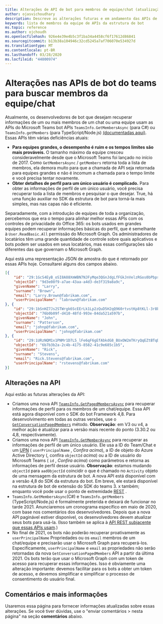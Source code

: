 ```yaml
---
title: Alterações de API de bot para membros de equipe/chat (atualização 2020)
author: ojasvichoudhary
description: Descreve as alterações futuras e em andamento das APIs de bot usadas para recuperar membros de equipes e chats
keywords: lista de membros da equipe de APIs da estrutura de bot
ms.topic: reference
ms.author: ojchoudh
ms.openlocfilehash: 926e4e39e4b5c3f1ba34a4458cf6f17612d86841
ms.sourcegitcommit: b13b38a104946c32cd5245a7af706070e534927d
ms.translationtype: MT
ms.contentlocale: pt-BR
ms.lasthandoff: 03/28/2020
ms.locfileid: "44800974"
---
```

# <a name="changes-to-teams-bot-apis-for-fetching-teamchat-members"></a>Alterações nas APIs de bot do teams para buscar membros da equipe/chat

Atualmente, os desenvolvedores de bot que desejam recuperar informações de um ou mais membros de um chat ou uma equipe usam as APIs do Microsoft Teams bot APIs `TeamsInfo.GetMembersAsync` (para C#) ou `TeamsInfo.getMembers` (para TypeScript/Node.js) [(documentadas aqui)](https://docs.microsoft.com/microsoftteams/platform/bots/how-to/get-teams-context?tabs=dotnet#fetching-the-roster-or-user-profile). Essas APIs têm várias deficiências atuais:

* **Para equipes grandes, o desempenho é ruim e os tempos limites são mais prováveis.** O tamanho máximo da equipe cresceu consideravelmente desde que o Microsoft Teams foi lançado no início de 2017. Como `GetMembersAsync` / `getMembers` retorna toda a lista de membros, ela demora muito para que a chamada de API seja retornada para equipes grandes e não é incomum a chamada para o tempo limite e você precisa tentar novamente.
* **Obter detalhes de perfil para um único usuário é complicado.** Para obter as informações de perfil de um único usuário, você precisa recuperar toda a lista de membros e pesquisar o que desejar. True, há uma função auxiliar no SDK da estrutura de bot para torná-la mais simples, mas nas capas não é eficiente.

Separadamente, com a introdução de equipes de toda a organização, percebemos que era o tempo para alinhar melhor essas APIs com os controles de privacidade do Office 365: os bots usados em grandes equipes podem recuperar informações básicas do perfil, que é semelhante à `User.ReadBasic.All` permissão do Microsoft Graph. Os administradores de locatários têm uma grande quantidade de controle sobre quais aplicativos e bots podem ser usados em seus locatários, mas essas configurações são diferentes das que governam o Microsoft Graph.

Aqui está uma representação JSON de amostra do que é retornado por essas APIs hoje. Consultarei alguns dos campos abaixo.

```json
[{
    "id": "29:1GcS4EyB_oSI8A88XmWBN7NJFyMqe3QGnJdgLfFGkJnVelzRGos0bPbpsfJjcbAD22bmKc4GMbrY2g4JDrrA8vM06X1-cHHle4zOE6U4ttcc",
    "objectId": "9d3e08f9-a7ae-43aa-a4d3-de3f319a8a9c",
    "givenName": "Larry",
    "surname": "Brown",
    "email": "Larry.Brown@fabrikam.com",
    "userPrincipalName": "labrown@fabrikam.com"
}, {
    "id": "29:1bSnHZ7Js2STWrgk6ScEErLk1Lp2zQuD5H2qQ960rtvstKp8tKLl-3r8b6DoW0QxZimuTxk_kupZ1DBMpvIQQUAZL-PNj0EORDvRZXy8kvWk",
    "objectId": "76b0b09f-d410-48fd-993e-84da521a597b",
    "givenName": "John",
    "surname": "Patterson",
    "email": "johnp@fabrikam.com",
    "userPrincipalName": "johnp@fabrikam.com"
}, {
    "id": "29:1URzNQM1x1PNMr1D7L5_lFe6qF6gEfAbkdG8_BUxOW2mTKryQqEZtBTqDt10-MghkzjYDuUj4KG6nvg5lFAyjOLiGJ4jzhb99WrnI7XKriCs",
    "objectId": "6b7b3b2a-2c4b-4175-8582-41c9e685c1b5",
    "givenName": "Rick",
    "surname": "Stevens",
    "email": "Rick.Stevens@fabrikam.com",
    "userPrincipalName": "rstevens@fabrikam.com"
}]
```

## <a name="api-changes"></a>Alterações na API
Aqui estão as futuras alterações da API:

* Criamos uma nova API [`TeamsInfo.GetPagedMembersAsync`](https://docs.microsoft.com/microsoftteams/platform/bots/how-to/get-teams-context?tabs=dotnet#fetching-the-roster-or-user-profile) para recuperar informações de perfil para os membros de um chat/equipe. Essa API está agora disponível com o SDK do bot Framework 4,8. Para desenvolvimento em todas as outras versões, use o [`GetConversationPagedMembers`](https://docs.microsoft.com/dotnet/api/microsoft.bot.connector.conversationsextensions.getconversationpagedmembersasync?view=botbuilder-dotnet-stable) método. **Observação**: em V3 ou v4, a melhor ação é atualizar para a versão mais recente do ponto (3.30.2 ou 4,8, respectivamente). 
* Criamos uma nova API [`TeamsInfo.GetMemberAsync`](https://docs.microsoft.com/microsoftteams/platform/bots/how-to/get-teams-context?tabs=dotnet#get-single-member-details) para recuperar as informações de perfil de um único usuário. Ele usa a ID do Team/Chat e um [UPN](https://docs.microsoft.com/windows/win32/ad/naming-properties#userprincipalname) ( `userPrincipalName` , *Confira acima*), a ID de objeto do Azure Active Directory (, confira `objectId` *acima*) ou a ID de usuário do Microsoft Teams ( `id` , *Confira acima*) como parâmetros e retorna as informações de perfil desse usuário. **Observação**: estamos mudando `objectId` para `aadObjectId` coincidir o que é chamado no `Activity` objeto de uma mensagem da estrutura de bot. A nova API está disponível com a versão 4,8 do SDK da estrutura do bot. Em breve, ele estará disponível na estrutura de bot de extensão do SDK do teams 3. x também; enquanto você pode usar o ponto de extremidade [REST](https://docs.microsoft.com/microsoftteams/platform/bots/how-to/get-teams-context?tabs=json#get-single-member-details) .
* `TeamsInfo.GetMembersAsync`(C#) e `TeamsInfo.getMembers` (TypeScript/Node.js) é formalmente preterida e deixará de funcionar no tarde 2021. Anunciaremos um cronograma específico em maio de 2020, com base nos comentários dos desenvolvedores. Depois que a nova API paginável estiver disponível, os desenvolvedores devem atualizar seus bots para usá-la. (Isso também se aplica à [API REST subjacente que essas APIs usam](https://docs.microsoft.com/microsoftteams/platform/bots/how-to/get-teams-context?tabs=json#tabpanel_CeZOj-G++Q_json).)
* No final de 2021, os bots não poderão recuperar proativamente as `userPrincipalName` Propriedades ou os `email` membros de um chat/equipe e precisarão usar o Microsoft Graph para recuperá-los. Especificamente, `userPrincipalName` e `email` as propriedades não serão retornadas da nova `GetConversationPagedMembers` API a partir da última 2021. Os bots terão que usar o Microsoft Graph com um token de acesso para recuperar essas informações. Isso é obviamente uma alteração importante: devemos facilitar para os bots a obter um token de acesso, e devemos simplificar e simplificar o processo de consentimento do usuário final.

## <a name="feedback-and-more-information"></a>Comentários e mais informações
Usaremos essa página para fornecer informações atualizadas sobre essas alterações. Se você tiver dúvidas, use o "enviar comentários > nesta página" na seção **comentários** abaixo. 
